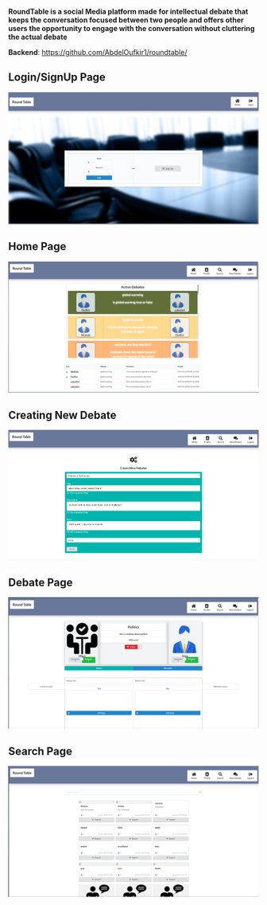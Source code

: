 **RoundTable is a social Media platform made for intellectual debate that keeps the conversation focused between two people and offers other users the opportunity to engage with the conversation without cluttering the actual debate**

**Backend**: https://github.com/AbdelOufkir1/roundtable/

## Login/SignUp Page

![Login](./src/assets/login.png)

## Home Page

![Home](./src/assets/home.png)

## Creating New Debate

![new Debate](./src/assets/newDebate.png)

## Debate Page

![debate Page](./src/assets/debate.png)

## Search Page

![search Page](./src/assets/search.png)
